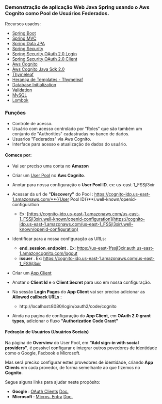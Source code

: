 

### Demonstração de aplicação Web Java Spring usando o Aws Cognito como Pool de Usuários Federados.

Recursos usados:

* [Spring Boot](https://spring.io/projects/spring-boot)
* [Spring MVC](https://docs.spring.io/spring-framework/reference/web.html)
* [Spring Data JPA](https://docs.spring.io/spring-boot/3.4.0/reference/data/sql.html#data.sql.jpa-and-spring-data)
* [Spring Security](https://docs.spring.io/spring-boot/3.4.0/reference/web/spring-security.html)
* [Spring Security OAuth 2.0 Login](https://docs.spring.io/spring-security/reference/servlet/oauth2/login/index.html)
* [Spring Security OAuth 2.0 Client](https://docs.spring.io/spring-security/reference/servlet/oauth2/client/index.html)
* [Aws Cognito](https://aws.amazon.com/pt/cognito/)
* [Aws Cognito Java Sdk 2.0](https://docs.aws.amazon.com/pt_br/sdk-for-java/latest/developer-guide/java_cognito-identity-provider_code_examples.html)
* [Thymeleaf](https://docs.spring.io/spring-boot/3.4.0/reference/web/servlet.html#web.servlet.spring-mvc.template-engines)
* [Herança de Templates - Thymeleaf](https://www.treinaweb.com.br/blog/thymeleaf-heranca-de-templates)
* [Database Initialization](https://docs.spring.io/spring-boot/how-to/data-initialization.html)
* [Validation](https://docs.spring.io/spring-boot/3.4.0/reference/io/validation.html)
* [MySQL](https://www.mysql.com/)
* [Lombok](https://projectlombok.org/)

### Funções

* Controle de acesso.
* Usuário com acesso controlado por "Roles" que são também um conjunto de "Authorities" cadastradas no banco de dados.
* Usuarios "Federados" via Aws Cognito.
* Interface para acesso e atualização de dados do usuário.

#### Comece por:

* Vai ser preciso uma conta no **Amazon** 
* Criar um [User Pool](https://docs.aws.amazon.com/cognito/latest/developerguide/what-is-amazon-cognito.html#what-is-amazon-cognito-user-pools) no **Aws Cognito**.

* Anotar para nossa configuração o **User Pool ID**. ex: us-east-1_FSSjl3xir

* Acessar da url de **"Discovery"** do Pool :  https://cognito-idp.us-east-1.amazonaws.com/**{{User Pool ID}}**/.well-known/openid-configuration
    * Ex: [https://cognito-idp.us-east-1.amazonaws.com/us-east-1_FSSjl3xir/.well-known/openid-configuration](https://cognito-idp.us-east-1.amazonaws.com/us-east-1_FSSjl3xir/.well-known/openid-configuration)

* Identificar para a nossa configuração as URLs:
    * **end_session_endpoint** . Ex: https://us-east-1fssjl3xir.auth.us-east-1.amazoncognito.com/logout
    * **issuer** . Ex: https://cognito-idp.us-east-1.amazonaws.com/us-east-1_FSSjl3xir

* Criar um [App Client](https://docs.aws.amazon.com/cognito/latest/developerguide/user-pool-settings-client-apps.html)
* Anotar o **Client Id** e o **Client Secret** para uso em nossa configuração.
* Na sessão **Login Pages** do **App Client** vai ser preciso adicionar as **Allowed callback URLs** :
    * http://localhost:8080/login/oauth2/code/cognito 

* Ainda na pagina de configuração do **App Client**, em **OAuth 2.0 grant types**, adicionar o fluxo **"Authorization Code Grant"**



#### Fedração de Usuários (Usuários Sociais)

Na página de **Overview** do User Pool, em **"Add sign-in with social providers"**, é possivel configurar e integrar outros povedores de identidade como o Google, Facbook e Microsoft.

Mas será preciso configurar estes provedores de identidade, criando **App Clients** em cada provedor, de forma semelhante ao que fizemos no **Cognito**.

Segue alguns links para ajudar neste propósito:
* **Google** : [OAuth Clients](https://console.cloud.google.com/auth/clients) [Doc.](https://developers.google.com/identity/openid-connect/openid-connect)
* **Microsoft** : [Micros. Entra](https://entra.microsoft.com/) [Doc.](https://learn.microsoft.com/pt-br/entra/identity-platform/v2-protocols-oidc)





